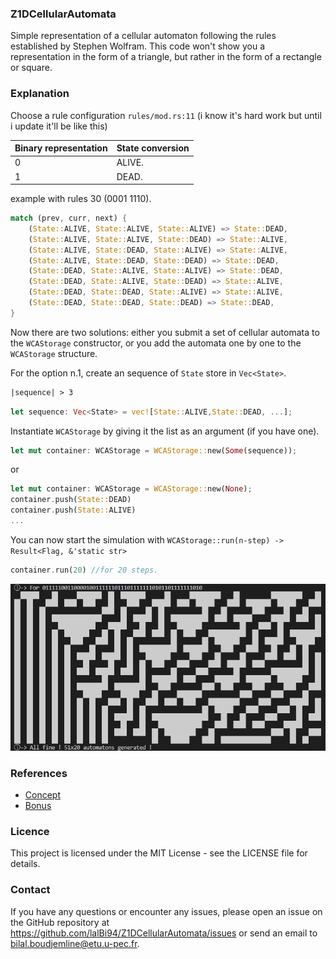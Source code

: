 ### Z1DCellularAutomata
Simple representation of a cellular automaton following the rules established by Stephen Wolfram. This code won't show you a representation in the form of a triangle, but rather in the form of a rectangle or square.

### Explanation
Choose a rule configuration `rules/mod.rs:11` (i know it's hard work but until i update it'll be like this)

| Binary representation | State conversion                                       |
|-----------------------|--------------------------------------------------------|
| 0                     | ALIVE.                                                 |
| 1                     | DEAD.                                                  |

example with rules 30 (0001 1110).
```rust
match (prev, curr, next) {
    (State::ALIVE, State::ALIVE, State::ALIVE) => State::DEAD,
    (State::ALIVE, State::ALIVE, State::DEAD) => State::ALIVE,
    (State::ALIVE, State::DEAD, State::ALIVE) => State::ALIVE,
    (State::ALIVE, State::DEAD, State::DEAD) => State::DEAD,
    (State::DEAD, State::ALIVE, State::ALIVE) => State::DEAD,
    (State::DEAD, State::ALIVE, State::DEAD) => State::ALIVE,
    (State::DEAD, State::DEAD, State::ALIVE) => State::ALIVE,
    (State::DEAD, State::DEAD, State::DEAD) => State::DEAD,
}
```

Now there are two solutions: either you submit a set of cellular automata to the `WCAStorage` constructor, or you add the automata one by one to the `WCAStorage` structure.

For the option n.1, create an sequence of `State` store in `Vec<State>`.

```txt
|sequence| > 3
```

```rust
let sequence: Vec<State> = vec![State::ALIVE,State::DEAD, ...];
```

Instantiate `WCAStorage` by giving it the list as an argument (if you have one).
```rust
let mut container: WCAStorage = WCAStorage::new(Some(sequence));
```
or
```rust
let mut container: WCAStorage = WCAStorage::new(None);
container.push(State::DEAD)
container.push(State::ALIVE)
...
```

You can now start the simulation with `WCAStorage::run(n-step) -> Result<Flag, &'static str>`
```rust
container.run(20) //for 20 steps.
```

![example of automata following rules 30.](assets/ex.png)

### References
- [Concept](https://mathworld.wolfram.com/ElementaryCellularAutomaton.html)
- [Bonus](https://www.youtube.com/watch?v=Ggxt06qSAe4)

### Licence
This project is licensed under the MIT License - see the LICENSE file for details.

### Contact
If you have any questions or encounter any issues, please open an issue on the GitHub repository at https://github.com/lalBi94/Z1DCellularAutomata/issues or send an email to bilal.boudjemline@etu.u-pec.fr.